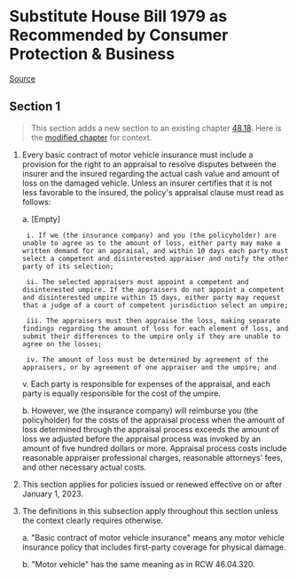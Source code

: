 # Substitute House Bill 1979 as Recommended by Consumer Protection & Business

[Source](http://lawfilesext.leg.wa.gov/biennium/2021-22/Pdf/Bills/House%20Bills/1979-S.pdf)
## Section 1
> This section adds a new section to an existing chapter [48.18](/rcw/48_insurance/48.018_the_insurance_contract.md). Here is the [modified chapter](rcw/48_insurance/48.018_the_insurance_contract.md) for context.

1. Every basic contract of motor vehicle insurance must include a provision for the right to an appraisal to resolve disputes between the insurer and the insured regarding the actual cash value and amount of loss on the damaged vehicle. Unless an insurer certifies that it is not less favorable to the insured, the policy's appraisal clause must read as follows:

    a. [Empty]

        i. If we (the insurance company) and you (the policyholder) are unable to agree as to the amount of loss, either party may make a written demand for an appraisal, and within 10 days each party must select a competent and disinterested appraiser and notify the other party of its selection;

        ii. The selected appraisers must appoint a competent and disinterested umpire. If the appraisers do not appoint a competent and disinterested umpire within 15 days, either party may request that a judge of a court of competent jurisdiction select an umpire;

        iii. The appraisers must then appraise the loss, making separate findings regarding the amount of loss for each element of loss, and submit their differences to the umpire only if they are unable to agree on the losses;

        iv. The amount of loss must be determined by agreement of the appraisers, or by agreement of one appraiser and the umpire; and

    v. Each party is responsible for expenses of the appraisal, and each party is equally responsible for the cost of the umpire.

    b. However, we (the insurance company) will reimburse you (the policyholder) for the costs of the appraisal process when the amount of loss determined through the appraisal process exceeds the amount of loss we adjusted before the appraisal process was invoked by an amount of five hundred dollars or more. Appraisal process costs include reasonable appraiser professional charges, reasonable attorneys' fees, and other necessary actual costs.

2. This section applies for policies issued or renewed effective on or after January 1, 2023.

3. The definitions in this subsection apply throughout this section unless the context clearly requires otherwise.

    a. "Basic contract of motor vehicle insurance" means any motor vehicle insurance policy that includes first-party coverage for physical damage.

    b. "Motor vehicle" has the same meaning as in RCW 46.04.320.

